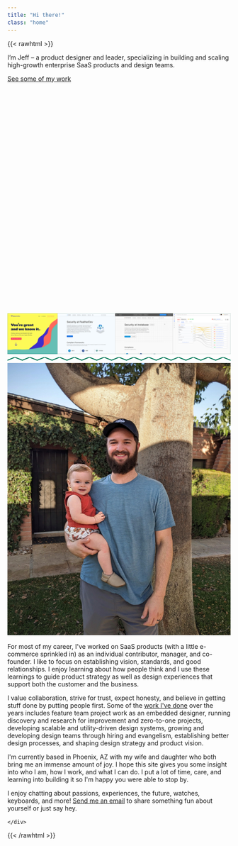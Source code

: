 ```yaml
---
title: "Hi there!"
class: "home"
---
```


{{< rawhtml >}}

<div class="font-semibold text-2xl pb-14 sm:pb-20 text-emerald-900">
    I’m Jeff – a product designer and leader, specializing in building and scaling high-growth enterprise SaaS products and design teams.
</div>

<div>
    <a href="/work" class="group block mb-24 !no-underline">
    <div class="relative max-w-xl flex items-center">
        <p class="text-xl font-semibold text-emerald-900 flex items-center group-hover:text-emerald-700 transition-all duration-100 ease-in-out mb-2">
            See some of my work
            <span class="h-8 w-6 ml-2 transform transition-all duration-100 ease-in-out group-hover:translate-x-0.5">
                <svg class="h-full w-full transition-all duration-100 ease-in-out stroke-current text-emerald-900 group-hover:stroke-emerald-700 group-active:scale-100 group-hover:scale-101" fill="none" viewBox="0 0 24 24"> <path stroke-linecap="round" stroke-linejoin="round" stroke-width="2" d="M14 5l7 7m0 0l-7 7m7-7H3"></path></svg>
            </span>
        </p>
    </div>
    <div class="">
        <div class="aspect-w-16 aspect-h-9 rounded overflow-hidden ring-1 ring-emerald-900 group-hover:ring-2 group-hover:ring-emerald-700 transition-all duration-150 ease-in-out">
            <img src="ui-teaser.jpg" alt="ui-teaser" class="w-full h-full object-cover">
        </div>
    </div>
</a>
</div>

<div class="w-full my-8 pb-8 sm:pb-16">
    <svg class="w-full h-8" viewBox="0 0 3000 60" xmlns="http://www.w3.org/2000/svg" fill="none"> <path d="M0 40 L100 0 L200 40 L300 0 L400 40 L500 0 L600 40 L700 0 L800 40 L900 0 L1000 40 L1100 0 L1200 40 L1300 0 L1400 40 L1500 0 L1600 40 L1700 0 L1800 40 L1900 0 L2000 40 L2100 0 L2200 40 L2300 0 L2400 40 L2500 0 L2600 40 L2700 0 L2800 40 L2900 0 L3000 40" 
        stroke="#047857" 
        stroke-width="12" 
        stroke-linecap="round" 
        stroke-linejoin="round"/> </svg>
</div>

<div class="flex flex-col md:block">
    <div class="order-2 md:float-right sm:w-72 mx-auto md:ml-4 mb-4 pt-4 md:pt-2">
    <a href="/photos">
        <img src="jeff-and-child.jpg" alt="Jeff and child" class="w-full rounded overflow-hidden ring-emerald-800 ring-1 cursor-default active:scale-99 hover:ring-2 active:ring-1 transition-all duration-150">
    </a>
</div>
    <div class="order-1">
        <p>
        For most of my career, I've worked on SaaS products (with a little e-commerce sprinkled in) as an individual contributor, manager, and co-founder. I like to focus on establishing vision, standards, and good relationships. I enjoy learning about how people think and I use these learnings to guide product strategy as well as design experiences that support both the customer and the business.
        </p>
        <p>I value collaboration, strive for trust, expect honesty, and believe in getting stuff done by putting people first. Some of the <a href="/work">work I've done</a> over the years includes feature team project work as an embedded designer, running discovery and research for improvement and zero-to-one projects, developing scalable and utility-driven design systems, growing and developing design teams through hiring and evangelism, establishing better design processes, and shaping design strategy and product vision.
        </p>
        <p>
        I'm currently based in Phoenix, AZ with my wife and daughter who both bring me an immense amount of joy. I hope this site gives you some insight into who I am, how I work, and what I can do. I put a lot of time, care, and learning into building it so I'm happy you were able to stop by.
        </p>
        <p>I enjoy chatting about passions, experiences, the future, watches, keyboards, and more! <a href="mailto:hi@jefforshalick.com">Send me an email</a> to share something fun about yourself or just say hey.
        </p>
        
    </div>
</div>

{{< /rawhtml >}}


<!-- I also have a passion for [designing & building architecture](/design-build/), especially when it comes to adaptive reuse; blending new building practices, materials, and technologies with existing buildings, structures, and environments.